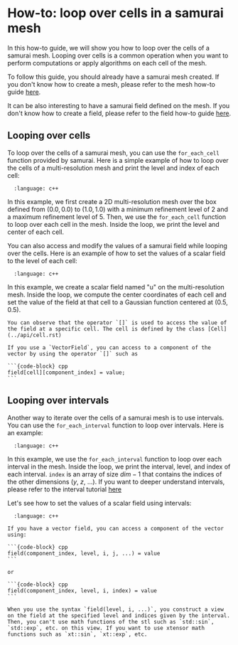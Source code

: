 # How-to: loop over cells in a samurai mesh

In this how-to guide, we will show you how to loop over the cells of a samurai mesh. Looping over cells is a common operation when you want to perform computations or apply algorithms on each cell of the mesh.

To follow this guide, you should already have a samurai mesh created. If you don't know how to create a mesh, please refer to the mesh how-to guide [here](mesh.md).

It can be also interesting to have a samurai field defined on the mesh. If you don't know how to create a field, please refer to the field how-to guide [here](field.md).

## Looping over cells

To loop over the cells of a samurai mesh, you can use the `for_each_cell` function provided by samurai. Here is a simple example of how to loop over the cells of a multi-resolution mesh and print the level and index of each cell:

```{literalinclude} snippet/loop/for_each_cell_mesh.cpp
  :language: c++
```

In this example, we first create a 2D multi-resolution mesh over the box defined from $(0.0, 0.0)$ to $(1.0, 1.0)$ with a minimum refinement level of 2 and a maximum refinement level of 5. Then, we use the `for_each_cell` function to loop over each cell in the mesh. Inside the loop, we print the level and center of each cell.

You can also access and modify the values of a samurai field while looping over the cells. Here is an example of how to set the values of a scalar field to the level of each cell:

```{literalinclude} snippet/loop/for_each_cell_field.cpp
  :language: c++
```

In this example, we create a scalar field named "u" on the multi-resolution mesh. Inside the loop, we compute the center coordinates of each cell and set the value of the field at that cell to a Gaussian function centered at (0.5, 0.5).

```{note}
You can observe that the operator `[]` is used to access the value of the field at a specific cell. The cell is defined by the class [Cell](../api/cell.rst)
```

````{note}
If you use a `VectorField`, you can access to a component of the vector by using the operator `[]` such as

```{code-block} cpp
field[cell][component_index] = value;
```

````


## Looping over intervals

Another way to iterate over the cells of a samurai mesh is to use intervals. You can use the `for_each_interval` function to loop over intervals. Here is an example:

```{literalinclude} snippet/loop/for_each_interval_mesh.cpp
  :language: c++
```

In this example, we use the `for_each_interval` function to loop over each interval in the mesh. Inside the loop, we print the interval, level, and index of each interval. `index` is an array of size $dim-1$ that contains the indices of the other dimensions ($y$, $z$, ...). If you want to deeper understand intervals, please refer to the interval tutorial [here](../tutorial/interval.rst)

Let's see how to set the values of a scalar field using intervals:

```{literalinclude} snippet/loop/for_each_interval_field.cpp
  :language: c++
```

````{note}
If you have a vector field, you can access a component of the vector using:

```{code-block} cpp
field(component_index, level, i, j, ...) = value
```

or

```{code-block} cpp
field(component_index, level, i, index) = value
```

````

```{warning}
When you use the syntax `field(level, i, ...)`, you construct a view on the field at the specified level and indices given by the interval. Then, you can't use math functions of the stl such as `std::sin`, `std::exp`, etc. on this view. If you want to use xtensor math functions such as `xt::sin`, `xt::exp`, etc.
```